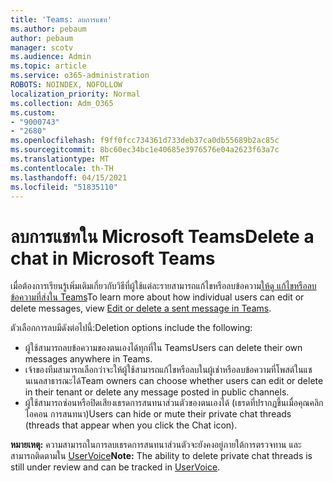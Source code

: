 ```yaml
---
title: 'Teams: ลบการแชท'
ms.author: pebaum
author: pebaum
manager: scotv
ms.audience: Admin
ms.topic: article
ms.service: o365-administration
ROBOTS: NOINDEX, NOFOLLOW
localization_priority: Normal
ms.collection: Adm_O365
ms.custom:
- "9000743"
- "2680"
ms.openlocfilehash: f9ff0fcc734361d733deb37ca0db55689b2ac85c
ms.sourcegitcommit: 8bc60ec34bc1e40685e3976576e04a2623f63a7c
ms.translationtype: MT
ms.contentlocale: th-TH
ms.lasthandoff: 04/15/2021
ms.locfileid: "51835110"
---
```

# <a name="delete-a-chat-in-microsoft-teams"></a><span data-ttu-id="d4083-102">ลบการแชทใน Microsoft Teams</span><span class="sxs-lookup"><span data-stu-id="d4083-102">Delete a chat in Microsoft Teams</span></span>

<span data-ttu-id="d4083-103">เมื่อต้องการเรียนรู้เพิ่มเติมเกี่ยวกับวิธีที่ผู้ใช้แต่ละรายสามารถแก้ไขหรือลบข้อความ[ให้ดู แก้ไขหรือลบข้อความที่ส่งใน Teams](https://support.office.com/article/5f1fe604-a900-4a07-b8b7-8cf70ed6b263)</span><span class="sxs-lookup"><span data-stu-id="d4083-103">To learn more about how individual users can edit or delete messages, view [Edit or delete a sent message in Teams](https://support.office.com/article/5f1fe604-a900-4a07-b8b7-8cf70ed6b263).</span></span> 

<span data-ttu-id="d4083-104">ตัวเลือกการลบมีดังต่อไปนี้:</span><span class="sxs-lookup"><span data-stu-id="d4083-104">Deletion options include the following:</span></span>

- <span data-ttu-id="d4083-105">ผู้ใช้สามารถลบข้อความของตนเองได้ทุกที่ใน Teams</span><span class="sxs-lookup"><span data-stu-id="d4083-105">Users can delete their own messages anywhere in Teams.</span></span>
- <span data-ttu-id="d4083-106">เจ้าของทีมสามารถเลือกว่าจะให้ผู้ใช้สามารถแก้ไขหรือลบในผู้เช่าหรือลบข้อความที่โพสต์ในแชนเนลสาธารณะได้</span><span class="sxs-lookup"><span data-stu-id="d4083-106">Team owners can choose whether users can edit or delete in their tenant or delete any message posted in public channels.</span></span>
- <span data-ttu-id="d4083-107">ผู้ใช้สามารถซ่อนหรือปิดเสียงเธรดการสนทนาส่วนตัวของตนเองได้ (เธรดที่ปรากฏขึ้นเมื่อคุณคลิกไอคอน การสนทนา)</span><span class="sxs-lookup"><span data-stu-id="d4083-107">Users can hide or mute their private chat threads (threads that appear when you click the Chat icon).</span></span>

<span data-ttu-id="d4083-108">**หมายเหตุ:** ความสามารถในการลบเธรดการสนทนาส่วนตัวจะยังคงอยู่ภายใต้การตรวจทาน และสามารถติดตามใน [UserVoice](https://microsoftteams.uservoice.com/forums/555103-public/suggestions/33535006-delete-private-chat-threads)</span><span class="sxs-lookup"><span data-stu-id="d4083-108">**Note:** The ability to delete private chat threads is still under review and can be tracked in [UserVoice](https://microsoftteams.uservoice.com/forums/555103-public/suggestions/33535006-delete-private-chat-threads).</span></span> 
